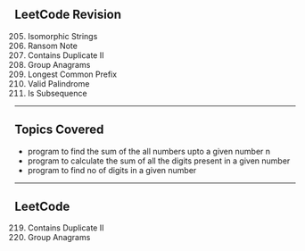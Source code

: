 ## LeetCode Revision

205. Isomorphic Strings
206. Ransom Note
207. Contains Duplicate II
208. Group Anagrams
209. Longest Common Prefix
210. Valid Palindrome
211. Is Subsequence


---

## Topics Covered

- program to find the sum of the all numbers upto a given number n
- program to calculate the sum of all the digits present in a given number
- program to find no of digits in a given number

---

## LeetCode

219. Contains Duplicate II
220. Group Anagrams
